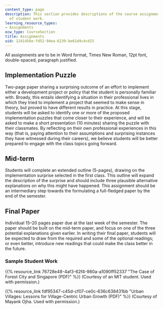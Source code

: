 ```yaml
---
content_type: page
description: This section provides descriptions of the course assignments and examples
  of student work.
learning_resource_types:
- Assignments
ocw_type: CourseSection
title: Assignments
uid: 1241456e-fd52-94ea-6239-be61d4c4cd15
---
```


All assignments are to be in Word format, Times New Roman, 12pt font, double-spaced, paragraph justified.

Implementation Puzzle
---------------------

Two-page paper sharing a surprising outcome of an effort to implement either a development project or policy that the student is personally familiar with. Broady, this entails identifying a situation in their professional lives in which they tried to implement a project that seemed to make sense in theory, but proved to have different results in practice. At this stage, students will be asked to identify one or more of the proposed implementation puzzles that come closer to their experience, and will be asked to make a short presentation (10 minutes) sharing the puzzle with their classmates. By reflecting on their own professional experiences in this way (that is, paying attention to their assumptions and surprising instances they have witnessed during their careers), we believe students will be better prepared to engage with the class topics going forward.

Mid-term
--------

Students will complete an extended outline (5-pages), drawing on the implementation surprise selected in the first class. This outline will expand the description of the surprise and should include three plausible alternative explanations on why this might have happened. This assignment should be an intermediary step towards the formulating a full-fledged paper by the end of the semester.

Final Paper
-----------

Individual 15–20 pages paper due at the last week of the semester. The paper should be built on the mid-term paper, and focus on one of the three potential explanations given earlier. In writing their final paper, students will be expected to draw from the required and some of the optional readings; or even better, introduce new readings that could make the class better in the future.

### Sample Student Work

{{% resource_link 76728e48-4af3-62f4-980a-a1090ff52337 "The Case of Forest City and Singapore (PDF)" %}} (Courtesy of an MIT student. Used with permission.)

{{% resource_link fdf95347-c45d-cf07-ce0c-636c638431bb "Urban Villages: Lessons for Village-Centric Urban Growth (PDF)" %}} (Courtesy of Mayank Ojha. Used with permission.)
